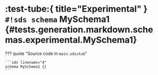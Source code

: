 # :test-tube:{ title="Experimental" } `#!sds schema` MySchema1 {#tests.generation.markdown.schemas.experimental.MySchema1}

??? quote "Source code in `main.sdsstub`"

    ```sds linenums="4"
    schema MySchema1 {}
    ```
